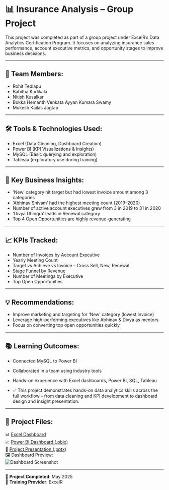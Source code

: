 # 📊 Insurance Analysis – Group Project

This project was completed as part of a group project under ExcelR’s Data Analytics Certification Program. It focuses on analyzing insurance sales performance, account executive metrics, and opportunity stages to improve business decisions.

---

## 👥 Team Members:
- Rohit Tedlapu  
- Babitha Kudikala  
- Nitish Kusalkar  
- Bokka Hemanth Venkata Ayyan Kumara Swamy  
- Mukesh Kailas Jagtap  

---

## 🛠️ Tools & Technologies Used:
- Excel (Data Cleaning, Dashboard Creation)  
- Power BI (KPI Visualizations & Insights)  
- MySQL (Basic querying and exploration)  
- Tableau (exploratory use during training)

---

## 🧠 Key Business Insights:
- ‘New’ category hit target but had lowest invoice amount among 3 categories  
- ‘Abhinav Shivam’ had the highest meeting count (2019–2020)  
- Number of active account executives grew from 3 in 2019 to 31 in 2020  
- ‘Divya Dhingra’ leads in Renewal category  
- Top 4 Open Opportunities are highly revenue-generating

---

## 📈 KPIs Tracked:
- Number of Invoices by Account Executive  
- Yearly Meeting Count  
- Target vs Achieve vs Invoice – Cross Sell, New, Renewal  
- Stage Funnel by Revenue  
- Number of Meetings by Executive  
- Top Open Opportunities  

---

## 💡 Recommendations:
- Improve marketing and targeting for ‘New’ category (lowest invoice)  
- Leverage high-performing executives like Abhinav & Divya as mentors  
- Focus on converting top open opportunities quickly

---

## 📚 Learning Outcomes:
- Connected MySQL to Power BI  
- Collaborated in a team using industry tools  
- Hands-on experience with Excel dashboards, Power BI, SQL, Tableau

- ✅ This project demonstrates hands-on data analytics skills across the full workflow – from data cleaning and KPI development to dashboard design and insight presentation.


---

## 📁 Project Files:

📊 [Excel Dashboard](https://github.com/BabithaKudikala/Insurance-analysis-project-excelr/blob/main/Insurance%20dashboard.xlsx)  
📈 [Power BI Dashboard (.pbix)](https://github.com/BabithaKudikala/Insurance-analysis-project-excelr/blob/main/Insurance%20dashboard.pbix)  
🎤 [Project Presentation (.pptx)](https://github.com/BabithaKudikala/Insurance-analysis-project-excelr/blob/main/Insurance%20analysis.pptx)  
🖼️ Dashboard Preview:  
![Dashboard Screenshot](https://github.com/BabithaKudikala/Insurance-analysis-project-excelr/blob/main/Screenshot%20(13).png?raw=true)

---

📅 **Project Completed**: May 2025  
🏫 **Training Provider**: ExcelR  

